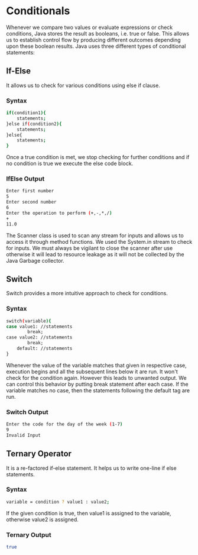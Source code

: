 # Conditionals

Whenever we compare two values or evaluate expressions or check conditions, Java stores the result as booleans, i.e. true or false. This allows us to establish control flow by producing different outcomes depending upon these boolean results. Java uses three different types of conditional statements:

## If-Else

It allows us to check for various conditions using else if clause. 

### Syntax
```bash
if(condition1){
	statements;
}else if(condition2){
	statements;
}else{
	statements;
}
```

Once a true condition is met, we stop checking for further conditions and if no condition is true we execute the else code block. 

### IfElse Output
```bash
Enter first number
5
Enter second number
6
Enter the operation to perform (+,-,*,/)
+
11.0
```

The Scanner class is used to scan any stream for inputs and allows us to access it through method functions. We used the System.in stream to check for inputs. We must always be vigilant to close the scanner after use otherwise it will lead to resource leakage as it will not be collected by the Java Garbage collector.

## Switch

Switch provides a more intuitive approach to check for conditions. 

### Syntax
```bash
switch(variable){
case value1: //statements
		break;
case value2: //statements
		break;
	default: //statements
}
```

Whenever the value of the variable matches that given in respective case, execution begins and all the subsequent lines below it are run. It won't check for the condition again. However this leads to unwanted output. We can control this behavior by putting break statement after each case. If the variable matches no case, then the statements following the default tag are run. 

### Switch Output
```bash
Enter the code for the day of the week (1-7)
9
Invalid Input
```

## Ternary Operator

It is a re-factored if-else statement. It helps us to write one-line if else statements.

### Syntax
```bash
variable = condition ? value1 : value2;
```

If the given condition is true, then value1 is assigned to the variable, otherwise value2 is assigned.

### Ternary Output
```bash
true
```

